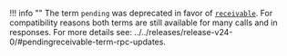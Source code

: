 !!! info ""
	The term `pending` was deprecated in favor of [`receivable`](../../glossary/#receivable). For compatibility reasons both terms are still available for many calls and in responses. For more details see: ../../releases/release-v24-0/#pendingreceivable-term-rpc-updates.